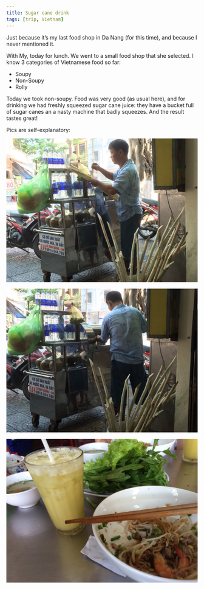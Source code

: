```yaml
---
title: Sugar cane drink
tags: [trip, Vietnam]
---
```


Just because it’s my last food shop in Da Nang (for this time), and because I never mentioned it. 

With My, today for lunch. We went to a small food shop that she selected. I know 3 categories of Vietnamese food so far:

* Soupy
* Non-Soupy
* Rolly 

Today we took non-soupy. Food was very good (as usual here), and for drinking we had freshly squeezed sugar cane juice: they have a bucket full of sugar canes an a nasty machine that badly squeezes. And the result tastes great!

Pics are self-explanatory:

![sugar cane](sugarcane1.jpg)

![sugar cane](sugarcane2.jpg)

![sugar cane](sugarcane3.jpg)